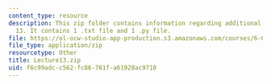 ```yaml
---
content_type: resource
description: This zip folder contains information regarding additional files for lecture
  13. It contains 1 .txt file and 1 .py file.
file: https://ol-ocw-studio-app-production.s3.amazonaws.com/courses/6-0002-introduction-to-computational-thinking-and-data-science-fall-2016/f6c99adcc562fc86761fa61928ac9710_Lecture13.zip
file_type: application/zip
resourcetype: Other
title: Lecture13.zip
uid: f6c99adc-c562-fc86-761f-a61928ac9710
---
```

